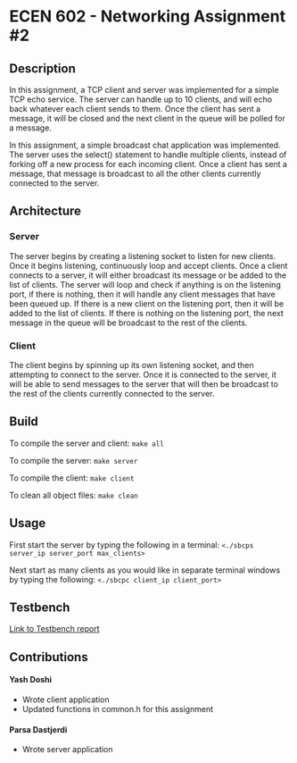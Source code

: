 # ECEN 602 - Networking Assignment #2
## Description
In this assignment, a TCP client and server was implemented for a simple TCP echo service.
The server can handle up to 10 clients, and will echo back whatever each client sends to them.
Once the client has sent a message, it will be closed and the next client in the queue will be
polled for a message.  

In this assignment, a simple broadcast chat application was implemented. The server uses the 
select() statement to handle multiple clients, instead of forking off a new process for each
incoming client. Once a client has sent a message, that message is broadcast to all the other 
clients currently connected to the server.

## Architecture
### Server
The server begins by creating a listening socket to listen for new clients. Once it begins
listening, continuously loop and accept clients. Once a client connects to a 
server, it will either broadcast its message or be added to the list of clients. The server
will loop and check if anything is on the listening port, if there is nothing, then it will 
handle any client messages that have been queued up. If there is a new client on the listening
port, then it will be added to the list of clients. If there is nothing on the listening port,
the next message in the queue will be broadcast to the rest of the clients. 


### Client
The client begins by spinning up its own listening socket, and then attempting to connect 
to the server. Once it is connected to the server, it will be able to send messages to the
server that will then be broadcast to the rest of the clients currently connected to the 
server. 


## Build
To compile the server and client:
``` make all ```

To compile the server:
``` make server ```

To compile the client:
``` make client ```

To clean all object files:
``` make clean ```

## Usage
First start the server by typing the following in a terminal:
``` <./sbcps server_ip server_port max_clients> ```

Next start as many clients as you would like in separate terminal windows by typing the following:
```<./sbcpc client_ip client_port>```

## Testbench
[Link to Testbench report](https://docs.google.com/document/d/1zmjA_fEX7kTE6ZplxLcg_hn4Qkjna99N3--LW4ojmJY/edit?usp=sharing)

## Contributions
#### Yash Doshi
* Wrote client application
* Updated functions in common.h for this assignment

#### Parsa Dastjerdi
* Wrote server application
